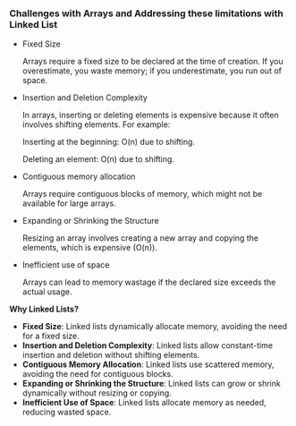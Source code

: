 ### Challenges with Arrays and Addressing these limitations with Linked List

- Fixed Size
    
    Arrays require a fixed size to be declared at the time of creation. If you overestimate, you waste memory; if you underestimate, you run out of space.
    
- Insertion and Deletion Complexity
    
    In arrays, inserting or deleting elements is expensive because it often involves shifting elements. For example:
    
    Inserting at the beginning: O(n) due to shifting.
    
    Deleting an element: O(n) due to shifting.
    
- Contiguous memory allocation
    
    Arrays require contiguous blocks of memory, which might not be available for large arrays.
    
- Expanding or Shrinking the Structure
    
    Resizing an array involves creating a new array and copying the elements, which is expensive (O(n)).
    
- Inefficient use of space
    
    Arrays can lead to memory wastage if the declared size exceeds the actual usage.
    

**Why Linked Lists?**

- **Fixed Size**: Linked lists dynamically allocate memory, avoiding the need for a fixed size.
- **Insertion and Deletion Complexity**: Linked lists allow constant-time insertion and deletion without shifting elements.
- **Contiguous Memory Allocation**: Linked lists use scattered memory, avoiding the need for contiguous blocks.
- **Expanding or Shrinking the Structure**: Linked lists can grow or shrink dynamically without resizing or copying.
- **Inefficient Use of Space**: Linked lists allocate memory as needed, reducing wasted space.
